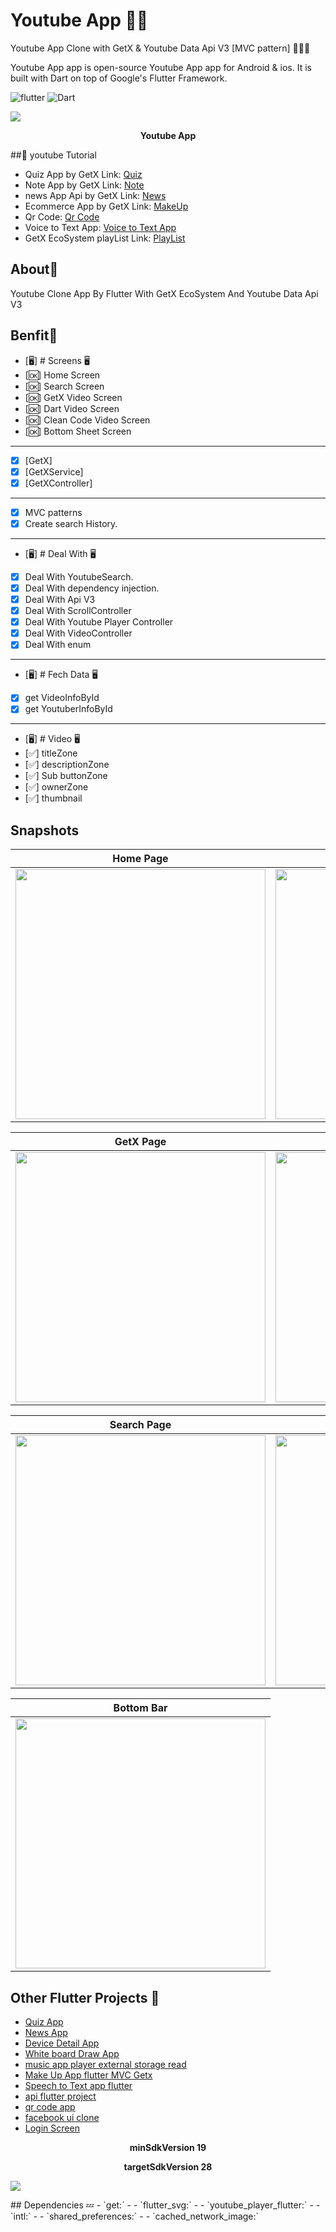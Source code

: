 # Youtube App ✍🏻
Youtube App Clone with GetX & Youtube Data Api V3 [MVC pattern] 👨🏻‍💻

Youtube App app is open-source Youtube App app for Android & ios. It is built with Dart on top of Google's Flutter Framework.


![flutter](https://img.shields.io/badge/Flutter-Framework-green?logo=flutter)
![Dart](https://img.shields.io/badge/Dart-Language-blue?logo=dart)


<p><img src="snapshot/here.png" /></p>
<p align="center"><b>Youtube App</b></p>

##:rocket: youtube Tutorial

- Quiz App by GetX Link: [Quiz](https://www.youtube.com/watch?v=CasRDoWlPcY&t=899s&ab_channel=SecitDevelopers)
- Note App by GetX Link: [Note](https://www.youtube.com/watch?v=ZrDK3fG4PO0&t=198s&ab_channel=SecitDevelopers)
- news App Api by GetX Link: [News](https://www.youtube.com/watch?v=MFjoIT3RJSc&list=PLI36SLicSOmKQMPwPauvWDARjzrlQyLIo&index=21&ab_channel=SecitDevelopers)
- Ecommerce App by GetX Link: [MakeUp](https://www.youtube.com/watch?v=-bwiujixOpU&list=PLI36SLicSOmKQMPwPauvWDARjzrlQyLIo&index=3&ab_channel=SecitDevelopers)
- Qr Code: [Qr Code](https://www.youtube.com/watch?v=-QCrf5EytSc&list=PLI36SLicSOmLSQCD1Ccw7gazmeBlcAsAj&ab_channel=SecitDevelopers)
- Voice to Text App: [Voice to Text App](https://www.youtube.com/watch?v=dpdnvSI0Dn8&list=PLI36SLicSOmLSQCD1Ccw7gazmeBlcAsAj&index=2&ab_channel=SecitDevelopers)
- GetX EcoSystem playList Link: [PlayList](https://www.youtube.com/watch?v=8Jy4dtQOZMQ&list=PLI36SLicSOmKQMPwPauvWDARjzrlQyLIo&index=1)




## About🤠

Youtube Clone App By Flutter With GetX EcoSystem And Youtube Data Api V3



## Benfit👻
- [🖥] # Screens 🖥
- [🆗] Home Screen
- [🆗] Search Screen
- [🆗] GetX Video Screen
- [🆗] Dart Video Screen
- [🆗] Clean Code Video Screen
- [🆗] Bottom Sheet Screen
--------------------------------
- [x] [GetX]
- [x] [GetXService]
- [x] [GetXController]

--------------------------------
- [x] MVC patterns
- [x] Create search History.
-------------------------------
- [🖥] # Deal With 🖥
- [x] Deal With YoutubeSearch.
- [x] Deal With dependency injection.
- [x] Deal With Api V3
- [x] Deal With ScrollController
- [x] Deal With Youtube Player Controller
- [x] Deal With VideoController
- [x] Deal With enum
------------------------------
- [🖥] # Fech Data 🖥
- [x] get VideoInfoById
- [x] get YoutuberInfoById
--------------------------
- [🖥] # Video 🖥
- [✅] titleZone
- [✅] descriptionZone
- [✅] Sub buttonZone
- [✅] ownerZone
- [✅] thumbnail

## Snapshots


| Home Page | Clean code Page|
|------|-------|
|<img src="snapshot/all.jpg" width="400">|<img src="snapshot/clean.jpg" width="400">|

| GetX Page | Dart Page|
|------|-------|
|<img src="snapshot/getx.jpg" width="400">|<img src="snapshot/dart.jpg" width="400">|

| Search Page | Screen Search |
|------|-------|
|<img src="snapshot/search.jpg" width="400">|<img src="snapshot/screensearch.jpg" width="400">|

| Bottom Bar
|------
|<img src="snapshot/bttm.jpg" width="400">




## Other Flutter Projects 🔐
- [Quiz App](https://github.com/itsherifAhmed/Quiz-app)
- [News App](https://github.com/itsherifAhmed/NewsApp)
- [Device Detail App](https://github.com/itsherifAhmed/device-detail-app)
- [White board Draw App](https://github.com/itsherifAhmed/draw-app)
- [music app player external storage read](https://github.com/itsherifAhmed/Music-Player-Read-external-Storage-Flutter-app)
- [Make Up App flutter MVC Getx](https://github.com/itsherifAhmed/MakeUp-App)
- [Speech to Text app flutter](https://github.com/itsherifAhmed/Speech-to-text-app)
- [api flutter project](https://github.com/itsherifAhmed/apiFlutter-Project)
- [qr code app](https://github.com/itsherifAhmed/qr-barcode)
- [facebook ui clone](https://github.com/itsherifAhmed/facebook-ui-clone)
- [Login Screen](https://github.com/itsherifAhmed/login-screen)

 <p align="center"><b>minSdkVersion 19</b></p>
 <p align="center"><b>targetSdkVersion 28</b></p>
 <p><img src="snapshot/GetX_Structure.png" /></p>
## Dependencies 💤
 -  `get:`
 -  
 -  `flutter_svg:`
 -  
 -  `youtube_player_flutter:`
 -  
 -  `intl:`
 -  
 -  `shared_preferences:`
 -  
 -  `cached_network_image:`







